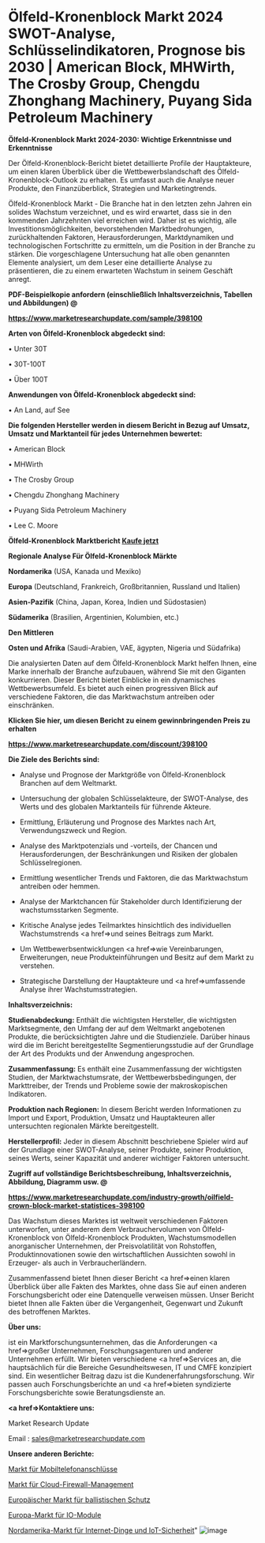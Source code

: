# Ölfeld-Kronenblock Markt 2024 SWOT-Analyse, Schlüsselindikatoren, Prognose bis 2030 | American Block, MHWirth, The Crosby Group, Chengdu Zhonghang Machinery, Puyang Sida Petroleum Machinery

<strong>Ölfeld-Kronenblock Markt 2024-2030: Wichtige Erkenntnisse und Erkenntnisse</strong>

Der Ölfeld-Kronenblock-Bericht bietet detaillierte Profile der Hauptakteure, um einen klaren Überblick über die Wettbewerbslandschaft des Ölfeld-Kronenblock-Outlook zu erhalten. Es umfasst auch die Analyse neuer Produkte, den Finanzüberblick, Strategien und Marketingtrends.

Ölfeld-Kronenblock Markt - Die Branche hat in den letzten zehn Jahren ein solides Wachstum verzeichnet, und es wird erwartet, dass sie in den kommenden Jahrzehnten viel erreichen wird. Daher ist es wichtig, alle Investitionsmöglichkeiten, bevorstehenden Marktbedrohungen, zurückhaltenden Faktoren, Herausforderungen, Marktdynamiken und technologischen Fortschritte zu ermitteln, um die Position in der Branche zu stärken. Die vorgeschlagene Untersuchung hat alle oben genannten Elemente analysiert, um dem Leser eine detaillierte Analyse zu präsentieren, die zu einem erwarteten Wachstum in seinem Geschäft anregt.



<strong><b>PDF-Beispielkopie anfordern (einschließlich Inhaltsverzeichnis, Tabellen und Abbildungen) @ </b></strong>

<strong><a href=https://www.marketresearchupdate.com/sample/398100>

<strong>https://www.marketresearchupdate.com/sample/398100</u></a></strong></strong>



<strong>Arten von Ölfeld-Kronenblock abgedeckt sind:</strong>

• Unter 30T

• 30T-100T

• Über 100T



<strong>Anwendungen von Ölfeld-Kronenblock abgedeckt sind:</strong>

• An Land, auf See



<strong>Die folgenden Hersteller werden in diesem Bericht in Bezug auf Umsatz, Umsatz und Marktanteil für jedes Unternehmen bewertet:</strong>

• American Block

• MHWirth

• The Crosby Group

• Chengdu Zhonghang Machinery

• Puyang Sida Petroleum Machinery

• Lee C. Moore



<strong>Ölfeld-Kronenblock Marktbericht <a href=https://www.marketresearchupdate.com/buynow/398100>Kaufe jetzt</a></strong>



<strong>Regionale Analyse Für Ölfeld-Kronenblock Märkte</strong>



<strong>Nordamerika</strong> (USA, Kanada und Mexiko)



<strong>Europa</strong> (Deutschland, Frankreich, Großbritannien, Russland und Italien)



<strong>Asien-Pazifik</strong> (China, Japan, Korea, Indien und Südostasien)



<strong>Südamerika</strong> (Brasilien, Argentinien, Kolumbien, etc.)



<strong>Den Mittleren</strong> 

<strong>Osten und Afrika</strong> (Saudi-Arabien, VAE, ägypten, Nigeria und Südafrika)

Die analysierten Daten auf dem Ölfeld-Kronenblock Markt helfen Ihnen, eine Marke innerhalb der Branche aufzubauen, während Sie mit den Giganten konkurrieren. Dieser Bericht bietet Einblicke in ein dynamisches Wettbewerbsumfeld. Es bietet auch einen progressiven Blick auf verschiedene Faktoren, die das Marktwachstum antreiben oder einschränken.



<strong>Klicken Sie hier, um diesen Bericht zu einem gewinnbringenden Preis zu erhalten
</strong>

<strong><a href=https://www.marketresearchupdate.com/discount/398100>https://www.marketresearchupdate.com/discount/398100</b></u></strong></a>



<strong>Die Ziele des Berichts sind:</strong>

- Analyse und Prognose der Marktgröße von Ölfeld-Kronenblock Branchen auf dem Weltmarkt.

- Untersuchung der globalen Schlüsselakteure, der SWOT-Analyse, des Werts und des globalen Marktanteils für führende Akteure.

- Ermittlung, Erläuterung und Prognose des Marktes nach Art, Verwendungszweck und Region.

- Analyse des Marktpotenzials und -vorteils, der Chancen und Herausforderungen, der Beschränkungen und Risiken der globalen Schlüsselregionen.

- Ermittlung wesentlicher Trends und Faktoren, die das Marktwachstum antreiben oder hemmen.

- Analyse der Marktchancen für Stakeholder durch Identifizierung der wachstumsstarken Segmente.

- Kritische Analyse jedes Teilmarktes hinsichtlich des individuellen Wachstumstrends <a href=>und</a> seines Beitrags zum Markt.

- Um Wettbewerbsentwicklungen <a href=>wie</a> Vereinbarungen, Erweiterungen, neue Produkteinführungen und Besitz auf dem Markt zu verstehen.

- Strategische Darstellung der Hauptakteure und <a href=>umfas</a>sende Analyse ihrer Wachstumsstrategien.



<strong>Inhaltsverzeichnis:</strong>



<strong>Studienabdeckung:</strong> Enthält die wichtigsten Hersteller, die wichtigsten Marktsegmente, den Umfang der auf dem Weltmarkt angebotenen Produkte, die berücksichtigten Jahre und die Studienziele. Darüber hinaus wird die im Bericht bereitgestellte Segmentierungsstudie auf der Grundlage der Art des Produkts und der Anwendung angesprochen.



<strong>Zusammenfassung:</strong> Es enthält eine Zusammenfassung der wichtigsten Studien, der Marktwachstumsrate, der Wettbewerbsbedingungen, der Markttreiber, der Trends und Probleme sowie der makroskopischen Indikatoren.



<strong>Produktion nach Regionen:</strong> In diesem Bericht werden Informationen zu Import und Export, Produktion, Umsatz und Hauptakteuren aller untersuchten regionalen Märkte bereitgestellt.



<strong>Herstellerprofil:</strong> Jeder in diesem Abschnitt beschriebene Spieler wird auf der Grundlage einer SWOT-Analyse, seiner Produkte, seiner Produktion, seines Werts, seiner Kapazität und anderer wichtiger Faktoren untersucht.



<strong><b>Zugriff auf vollständige Berichtsbeschreibung, Inhaltsverzeichnis, Abbildung, Diagramm usw. @ </b></strong>

<strong><a href=https://www.marketresearchupdate.com/industry-growth/oilfield-crown-block-market-statistices-398100>https://www.marketresearchupdate.com/industry-growth/oilfield-crown-block-market-statistices-398100</a></strong>

Das Wachstum dieses Marktes ist weltweit verschiedenen Faktoren unterworfen, unter anderem dem Verbrauchervolumen von Ölfeld-Kronenblock von Ölfeld-Kronenblock Produkten, Wachstumsmodellen anorganischer Unternehmen, der Preisvolatilität von Rohstoffen, Produktinnovationen sowie den wirtschaftlichen Aussichten sowohl in Erzeuger- als auch in Verbraucherländern.

Zusammenfassend bietet Ihnen dieser Bericht <a href=>einen</a> klaren Überblick über alle Fakten des Marktes, ohne dass Sie auf einen anderen Forschungsbericht oder eine Datenquelle verweisen müssen. Unser Bericht bietet Ihnen alle Fakten über die Vergangenheit, Gegenwart und Zukunft des betroffenen Marktes.



<strong>Über uns:</strong>

 ist ein Marktforschungsunternehmen, das die Anforderungen <a href=>großer</a> Unternehmen, Forschungsagenturen und anderer Unternehmen erfüllt. Wir bieten verschiedene <a href=>Services</a> an, die hauptsächlich für die Bereiche Gesundheitswesen, IT und CMFE konzipiert sind. Ein wesentlicher Beitrag dazu ist die Kundenerfahrungsforschung. Wir passen auch Forschungsberichte an und <a href=>bieten</a> syndizierte Forschungsberichte sowie Beratungsdienste an.



<strong><a href=>Kontaktiere uns:</a></strong>

Market Research Update

Email : sales@marketresearchupdate.com



<strong>Unsere anderen Berichte:</strong>

<a href=https://www.linkedin.com/pulse/mobile-phone-connector-market-has-huge-growth-industry>Markt für Mobiltelefonanschlüsse</a>

<a href=https://www.linkedin.com/pulse/cloud-firewall-management-market-size-emerging-trends>Markt für Cloud-Firewall-Management</a>

<a href=https://www.linkedin.com/pulse/europe-ballistic-protection-market-size-new-industry-1e>Europäischer Markt für ballistischen Schutz</a>

<a href=https://www.linkedin.com/pulse/europe-i-o-module-market-size2023-2030-analysis>Europa-Markt für IO-Module</a>

<a href=https://www.linkedin.com/pulse/north-america-internet-things-iot-security-market>Nordamerika-Markt für Internet-Dinge und IoT-Sicherheit</a>"
![image](https://github.com/meghapanth/market360news/assets/163847665/00960d5e-2270-498b-8330-cfae966ea05e)

